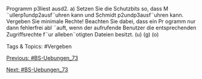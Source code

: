 Programm p3liest ausd2.
a) Setzen Sie die Schutzbits so, dass M ¨ullerp1undp2ausf¨uhren kann und Schmidt p2undp3ausf¨uhren kann.
Vergeben Sie minimale Rechte! Beachten Sie dabei, dass ein Pr ogramm nur dann fehlerfrei abl ¨auft, wenn der
aufrufende Benutzer die entsprechenden Zugriﬀsrechte f¨ur alleben¨otigten Dateien besitzt.
(u) (g) (o)

   Tags & Topics:
   #Vergeben

[Previous: #BS-Uebungen_73](BS-Uebungen_73.md)

[Next: #BS-Uebungen_73](BS-Uebungen_73.md)